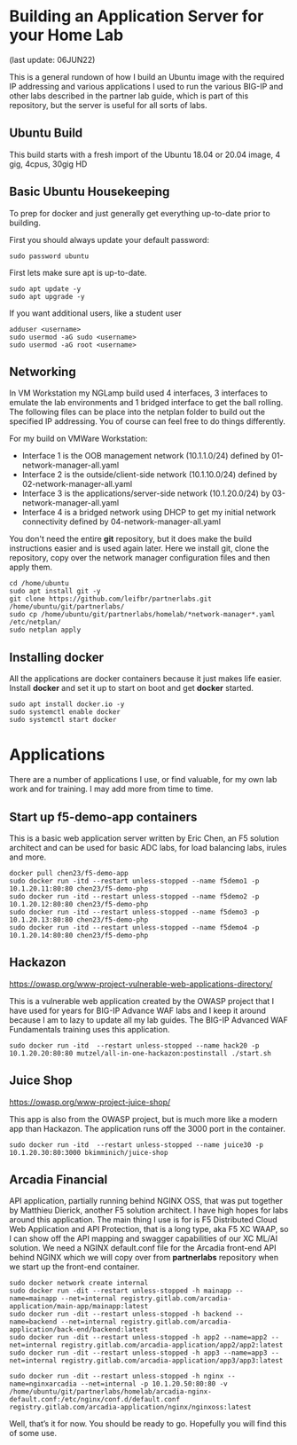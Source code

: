 Building an Application Server for your Home Lab 
================================================
(last update: 06JUN22)

This is a general rundown of how I build an Ubuntu image with the required IP addressing and various applications I used to run the various BIG-IP and other labs described in the partner lab guide, which is part of this repository, but the server is useful for all sorts of labs.

Ubuntu Build
------------
This build starts with a fresh import of the Ubuntu 18.04 or 20.04 image, 4 gig, 4cpus, 30gig HD

Basic Ubuntu Housekeeping
-------------------------
To prep for docker and just generally get everything up-to-date prior to building.

First you should always update your default password:

```
sudo password ubuntu
```

First lets make sure apt is up-to-date.
```
sudo apt update -y
sudo apt upgrade -y
```

If you want additional users, like a student user
```
adduser <username>
sudo usermod -aG sudo <username>
sudo usermod -aG root <username>
```
Networking
----------
In VM Workstation my NGLamp build used 4 interfaces, 3 interfaces to emulate the lab environments and 1 bridged interface to get the ball rolling.  The following files can be place into the netplan folder to build out the specified IP addressing.  You of course can feel free to do things differently.

For my build on VMWare Workstation:
- Interface 1 is the OOB management network (10.1.1.0/24) defined by 01-network-manager-all.yaml
- Interface 2 is the outside/client-side network (10.1.10.0/24) defined by 02-network-manager-all.yaml
- Interface 3 is the applications/server-side network (10.1.20.0/24) by 03-network-manager-all.yaml
- Interface 4 is a bridged network using DHCP to get my initial network connectivity defined by 04-network-manager-all.yaml

You don't need the entire **git** repository, but it does make the build instructions easier and is used again later.  Here we install git, clone the repository, copy over the network manager configuration files and then apply them.
```
cd /home/ubuntu
sudo apt install git -y
git clone https://github.com/leifbr/partnerlabs.git /home/ubuntu/git/partnerlabs/
sudo cp /home/ubuntu/git/partnerlabs/homelab/*network-manager*.yaml /etc/netplan/
sudo netplan apply
```

Installing docker
----------------
All the applications are docker containers because it just makes life easier. Install **docker** and set it up to start on boot and get **docker** started.
```
sudo apt install docker.io -y
sudo systemctl enable docker
sudo systemctl start docker
```

Applications
============
There are a number of applications I use, or find valuable, for my own lab work and for training.  I may add more from time to time.

Start up f5-demo-app containers
-------------------------------
This is a basic web application server written by Eric Chen, an F5 solution architect and can be used for basic ADC labs, for load balancing labs, irules and more.  
```
docker pull chen23/f5-demo-app
sudo docker run -itd --restart unless-stopped --name f5demo1 -p 10.1.20.11:80:80 chen23/f5-demo-php
sudo docker run -itd --restart unless-stopped --name f5demo2 -p 10.1.20.12:80:80 chen23/f5-demo-php
sudo docker run -itd --restart unless-stopped --name f5demo3 -p 10.1.20.13:80:80 chen23/f5-demo-php
sudo docker run -itd --restart unless-stopped --name f5demo4 -p 10.1.20.14:80:80 chen23/f5-demo-php
```
Hackazon
--------
https://owasp.org/www-project-vulnerable-web-applications-directory/ 

This is a vulnerable web application created by the OWASP project that I have used for years for BIG-IP Advance WAF labs and I keep it around because I am to lazy to update all my lab guides.   The BIG-IP Advanced WAF Fundamentals training uses this application. 
```
sudo docker run -itd  --restart unless-stopped --name hack20 -p 10.1.20.20:80:80 mutzel/all-in-one-hackazon:postinstall ./start.sh 
```

Juice Shop
----------
https://owasp.org/www-project-juice-shop/ 

This app is also from the OWASP project, but is much more like a modern app than Hackazon.   The application runs off the 3000 port in the container. 
```
sudo docker run -itd  --restart unless-stopped --name juice30 -p 10.1.20.30:80:3000 bkimminich/juice-shop
```

Arcadia Financial 
-----------------
API application, partially running behind NGINX OSS, that was put together by Matthieu Dierick, another F5 solution architect.  I have high hopes for labs around this application.  The main thing I use is for is F5 Distributed Cloud Web Application and API Protection, that is a long type, aka F5 XC WAAP, so I can show off the API mapping and swagger capabilities of our XC ML/AI solution.   We need a NGINX default.conf file for the Arcadia front-end API behind NGINX which we will copy over from **partnerlabs** repository when we start up the front-end container.
```
sudo docker network create internal
sudo docker run -dit --restart unless-stopped -h mainapp --name=mainapp --net=internal registry.gitlab.com/arcadia-application/main-app/mainapp:latest
sudo docker run -dit --restart unless-stopped -h backend --name=backend --net=internal registry.gitlab.com/arcadia-application/back-end/backend:latest
sudo docker run -dit --restart unless-stopped -h app2 --name=app2 --net=internal registry.gitlab.com/arcadia-application/app2/app2:latest
sudo docker run -dit --restart unless-stopped -h app3 --name=app3 --net=internal registry.gitlab.com/arcadia-application/app3/app3:latest

sudo docker run -dit --restart unless-stopped -h nginx --name=nginxarcadia --net=internal -p 10.1.20.50:80:80 -v /home/ubuntu/git/partnerlabs/homelab/arcadia-nginx-default.conf:/etc/nginx/conf.d/default.conf registry.gitlab.com/arcadia-application/nginx/nginxoss:latest
```
Well, that’s it for now.  You should be ready to go.  Hopefully you will find this of some use.


